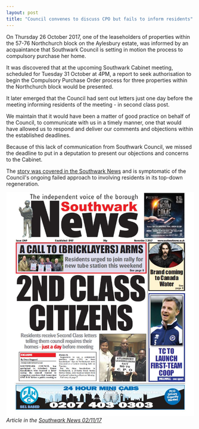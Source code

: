 ```yaml
---
layout: post
title: "Council convenes to discuss CPO but fails to inform residents"
---
```

On Thursday 26 October 2017, one of the leaseholders of properties within the 57-76 Northchurch block on the Aylesbury estate, was informed by an acquaintance that Southwark Council is setting in motion the process to compulsory purchase her home. 

It was discovered that at the upcoming Southwark Cabinet meeting, scheduled for Tuesday 31 October at 4PM, a report to seek authorisation to begin the Compulsory Purchase Order process for three properties within the Northchurch block would be presented.

It later emerged that the Council had sent out letters just one day before the meeting informing residents of the meeting - in second class post.

We maintain that it would have been a matter of good practice on behalf of the Council, to communicate with us in a timely manner, one that would have allowed us to respond and deliver our comments and objections within the established deadlines.

Because of this lack of communication from Southwark Council, we missed the deadline to put in a deputation to present our objections and concerns to the Cabinet. 

The [story was covered in the Southwark News](https://www.southwarknews.co.uk/news/council-leader-apologises-aylesbury-estate-leaseholders-received-cpo-letters-one-day-cabinet-meeting/) and is symptomatic of the Council's ongoing failed approach to involving residents in its top-down regeneration.

![](/img/SNsecondclass.jpg) 
*Article in the [Southwark News 02/11/17](https://www.southwarknews.co.uk/news/council-leader-apologises-aylesbury-estate-leaseholders-received-cpo-letters-one-day-cabinet-meeting/)*

